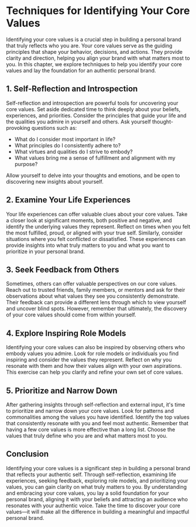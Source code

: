 # Techniques for Identifying Your Core Values

Identifying your core values is a crucial step in building a personal brand that truly reflects who you are. Your core values serve as the guiding principles that shape your behavior, decisions, and actions. They provide clarity and direction, helping you align your brand with what matters most to you. In this chapter, we explore techniques to help you identify your core values and lay the foundation for an authentic personal brand.

## 1\. Self-Reflection and Introspection

Self-reflection and introspection are powerful tools for uncovering your core values. Set aside dedicated time to think deeply about your beliefs, experiences, and priorities. Consider the principles that guide your life and the qualities you admire in yourself and others. Ask yourself thought-provoking questions such as:

- What do I consider most important in life?
- What principles do I consistently adhere to?
- What virtues and qualities do I strive to embody?
- What values bring me a sense of fulfillment and alignment with my purpose?

Allow yourself to delve into your thoughts and emotions, and be open to discovering new insights about yourself.

## 2\. Examine Your Life Experiences

Your life experiences can offer valuable clues about your core values. Take a closer look at significant moments, both positive and negative, and identify the underlying values they represent. Reflect on times when you felt the most fulfilled, proud, or aligned with your true self. Similarly, consider situations where you felt conflicted or dissatisfied. These experiences can provide insights into what truly matters to you and what you want to prioritize in your personal brand.

## 3\. Seek Feedback from Others

Sometimes, others can offer valuable perspectives on our core values. Reach out to trusted friends, family members, or mentors and ask for their observations about what values they see you consistently demonstrate. Their feedback can provide a different lens through which to view yourself and uncover blind spots. However, remember that ultimately, the discovery of your core values should come from within yourself.

## 4\. Explore Inspiring Role Models

Identifying your core values can also be inspired by observing others who embody values you admire. Look for role models or individuals you find inspiring and consider the values they represent. Reflect on why you resonate with them and how their values align with your own aspirations. This exercise can help you clarify and refine your own set of core values.

## 5\. Prioritize and Narrow Down

After gathering insights through self-reflection and external input, it's time to prioritize and narrow down your core values. Look for patterns and commonalities among the values you have identified. Identify the top values that consistently resonate with you and feel most authentic. Remember that having a few core values is more effective than a long list. Choose the values that truly define who you are and what matters most to you.

## Conclusion

Identifying your core values is a significant step in building a personal brand that reflects your authentic self. Through self-reflection, examining life experiences, seeking feedback, exploring role models, and prioritizing your values, you can gain clarity on what truly matters to you. By understanding and embracing your core values, you lay a solid foundation for your personal brand, aligning it with your beliefs and attracting an audience who resonates with your authentic voice. Take the time to discover your core values—it will make all the difference in building a meaningful and impactful personal brand.
